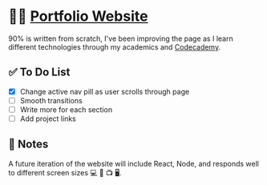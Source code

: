 # 👦🏻 [Portfolio Website](https://www.xosnos.com/)
90% is written from scratch, I've been improving the page as I learn different technologies through my academics and [Codecademy](https://www.codecademy.com/profiles/xosnos).

## ✅ To Do List
- [x] Change active nav pill as user scrolls through page
- [ ] Smooth transitions
- [ ] Write more for each section
- [ ] Add project links

## 📝 Notes
A future iteration of the website will include React, Node, and responds well to different screen sizes 💻 📱 📺 🖥.
